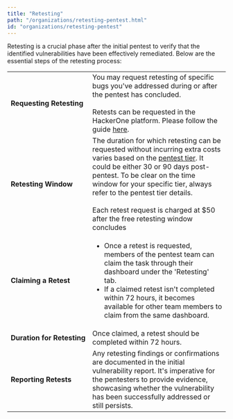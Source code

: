 ```yaml
---
title: "Retesting"
path: "/organizations/retesting-pentest.html"
id: "organizations/retesting-pentest"
---
```


Retesting is a crucial phase after the initial pentest to verify that the identified vulnerabilities have been effectively remediated. Below are the essential steps of the retesting process:

<table>
<tr><td style="font-weight: bold" nowrap>Requesting Retesting</td><td>You may request retesting of specific bugs you've addressed during or after the pentest has concluded.<br /><br />Retests can be requested in the HackerOne platform. Please follow the guide <a href="/organizations/retesting-pentest.html">here</a>.                                                                                                           </td></tr>
<tr><td style="font-weight: bold" nowrap>Retesting Window</td><td>The duration for which retesting can be requested without incurring extra costs varies based on the <a href="/organizations/pentest-phases.html#tiers">pentest tier</a>. It could be either 30 or 90 days post-pentest. To be clear on the time window for your specific tier, always refer to the pentest tier details.<br /><br />Each retest request is charged at $50 after the free retesting window concludes</td></tr> 
<tr><td style="font-weight: bold" nowrap>Claiming a Retest</td><td><ul><li>Once a retest is requested, members of the pentest team can claim the task through their dashboard under the 'Retesting' tab.</li><li>If a claimed retest isn't completed within 72 hours, it becomes available for other team members to claim from the same dashboard.</li></ul>                                                                    </td></tr>
<tr><td style="font-weight: bold" nowrap>Duration for Retesting</td><td>Once claimed, a retest should be completed within 72 hours.                                                                                                                                                                                                                                                                                                   </td></tr>
<tr><td style="font-weight: bold" nowrap>Reporting Retests</td><td>Any retesting findings or confirmations are documented in the initial vulnerability report. It's imperative for the pentesters to provide evidence, showcasing whether the vulnerability has been successfully addressed or still persists.                                                                                                                   </td></tr>
</table>
